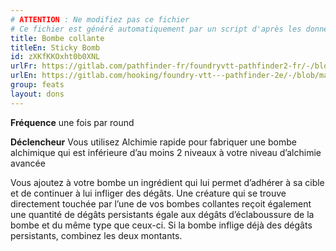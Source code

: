 ```yaml
---
# ATTENTION : Ne modifiez pas ce fichier
# Ce fichier est généré automatiquement par un script d'après les données du module Foundry VTT officiel et de sa traduction
title: Bombe collante
titleEn: Sticky Bomb
id: zXKfKKOxht0b0XNL
urlFr: https://gitlab.com/pathfinder-fr/foundryvtt-pathfinder2-fr/-/blob/master/data/feats/zXKfKKOxht0b0XNL.htm
urlEn: https://gitlab.com/hooking/foundry-vtt---pathfinder-2e/-/blob/master/packs/data/feats.db/sticky-bomb.json
group: feats
layout: dons
---
```

**Fréquence** une fois par round

**Déclencheur** Vous utilisez Alchimie rapide pour fabriquer une bombe alchimique qui est inférieure d’au moins 2 niveaux à votre niveau d’alchimie avancée

Vous ajoutez à votre bombe un ingrédient qui lui permet d’adhérer à sa cible et de continuer à lui infliger des dégâts. Une créature qui se trouve directement touchée par l’une de vos bombes collantes reçoit également une quantité de dégâts persistants égale aux dégâts d’éclaboussure de la bombe et du même type que ceux-ci. Si la bombe inflige déjà des dégâts persistants, combinez les deux montants.


